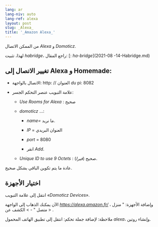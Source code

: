 ```yaml
---
lang: ar
lang-niv: auto
lang-ref: alexa
layout: post
slug: _Alexa_
title: '_Amazon Alexa_'
---
```


من الممكن الاتصال _Alexa_ و _Domoticz_.

لهذا، تثبيت _habridge_، راجع المقال:
[: _ha-bridge_](2021-08 -14-Habridge.md)


## تغيير الاتصال إلى Alexa و Homemade:
- الاتصال بالواجهة: http: // العنوان _du_ pi: 8082 


- علامة التبويب عنصر التحكم الجسر:


  - _Use Rooms for Alexa_ : صحيح


  - _domoticz_  ...: 


    - _name=_ ما نريد.


    - _IP_ = العنوان البريدي


    - _port_ = 8080


    - انقر _Add_.


  - _Unique ID to use 9 Octets_ : صحيح (_فيرا_).


    
عادة ما يتم تكوين الباقي بشكل صحيح.

## اختيار الأجهزة
انتقل إلى علامة التبويب _«Domoticz Devices»_.

الآن يمكنك الذهاب إلى الواجهة  _https://alexa.amazon.fr/_ ، وإضافة الأجهزة: 
 " منزل متصل " - >  الكشف عن > . 

ملاحظة: لإضافة جملة تحكم:
انتقل إلى تطبيق الهاتف المحمول _alexa_، وإنشاء روتين.



